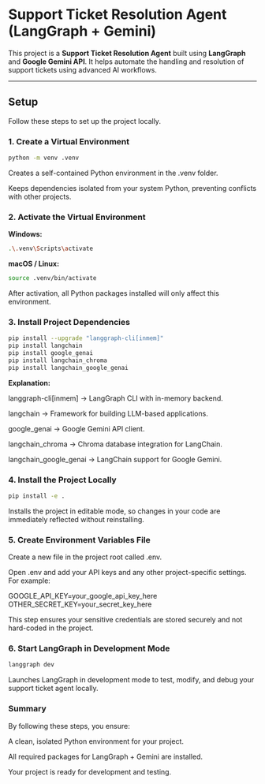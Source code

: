 # Support Ticket Resolution Agent (LangGraph + Gemini)

This project is a **Support Ticket Resolution Agent** built using **LangGraph** and **Google Gemini API**. It helps automate the handling and resolution of support tickets using advanced AI workflows.

---

## Setup

Follow these steps to set up the project locally.

### 1. Create a Virtual Environment

```bash
python -m venv .venv
```
Creates a self-contained Python environment in the .venv folder.

Keeps dependencies isolated from your system Python, preventing conflicts with other projects.

### 2. Activate the Virtual Environment

**Windows:**
```bash
.\.venv\Scripts\activate
```

**macOS / Linux:**
```bash
source .venv/bin/activate
```

After activation, all Python packages installed will only affect this environment.

### 3. Install Project Dependencies
```bash
pip install --upgrade "langgraph-cli[inmem]"
pip install langchain
pip install google_genai
pip install langchain_chroma
pip install langchain_google_genai
```
**Explanation:**

langgraph-cli[inmem] → LangGraph CLI with in-memory backend.

langchain → Framework for building LLM-based applications.

google_genai → Google Gemini API client.

langchain_chroma → Chroma database integration for LangChain.

langchain_google_genai → LangChain support for Google Gemini.

### 4. Install the Project Locally
```bash
pip install -e .
```
Installs the project in editable mode, so changes in your code are immediately reflected without reinstalling.

### 5. Create Environment Variables File

Create a new file in the project root called .env.

Open .env and add your API keys and any other project-specific settings. For example:

GOOGLE_API_KEY=your_google_api_key_here
OTHER_SECRET_KEY=your_secret_key_here


This step ensures your sensitive credentials are stored securely and not hard-coded in the project.

### 6. Start LangGraph in Development Mode
```bash
langgraph dev
```
Launches LangGraph in development mode to test, modify, and debug your support ticket agent locally.

### Summary

By following these steps, you ensure:

A clean, isolated Python environment for your project.

All required packages for LangGraph + Gemini are installed.

Your project is ready for development and testing.